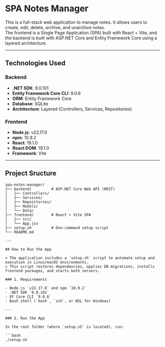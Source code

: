 # SPA Notes Manager

This is a full-stack web application to manage notes. It allows users to create, edit, delete, archive, and unarchive notes.  
The frontend is a Single Page Application (SPA) built with React + Vite, and the backend is built with ASP.NET Core and Entity Framework Core using a layered architecture.

---

## Technologies Used

### Backend
- **.NET SDK**: 9.0.101
- **Entity Framework Core CLI**: 9.0.6
- **ORM**: Entity Framework Core
- **Database**: SQLite
- **Architecture**: Layered (Controllers, Services, Repositories)

### Frontend
- **Node.js**: v22.17.0
- **npm**: 10.9.2
- **React**: 19.1.0
- **React DOM**: 19.1.0
- **Framework**: Vite

---
## Project Sructure
```plaintext
spa-notes-manager/
├── backend/         # ASP.NET Core Web API (REST)
│   ├── Controllers/
│   ├── Services/
│   ├── Repositories/
│   ├── Models/
│   └── Data/
├── frontend/        # React + Vite SPA
│   ├── src/
│   └── App.jsx
├── setup.sh         # One-command setup script
└── README.md

---

## How to Run the App

> The application includes a `setup.sh` script to automate setup and execution in Linux/macOS environments.  
> This script restores dependencies, applies DB migrations, installs frontend packages, and starts both servers.

### 1. Requirements

- Node.js `v22.17.0` and npm `10.9.2`
- .NET SDK `9.0.101`
- EF Core CLI `9.0.6`
- Bash shell (`bash`, `zsh`, or WSL for Windows)

---

### 2. Run the App

In the root folder (where `setup.sh` is located), run:

```bash
./setup.sh
